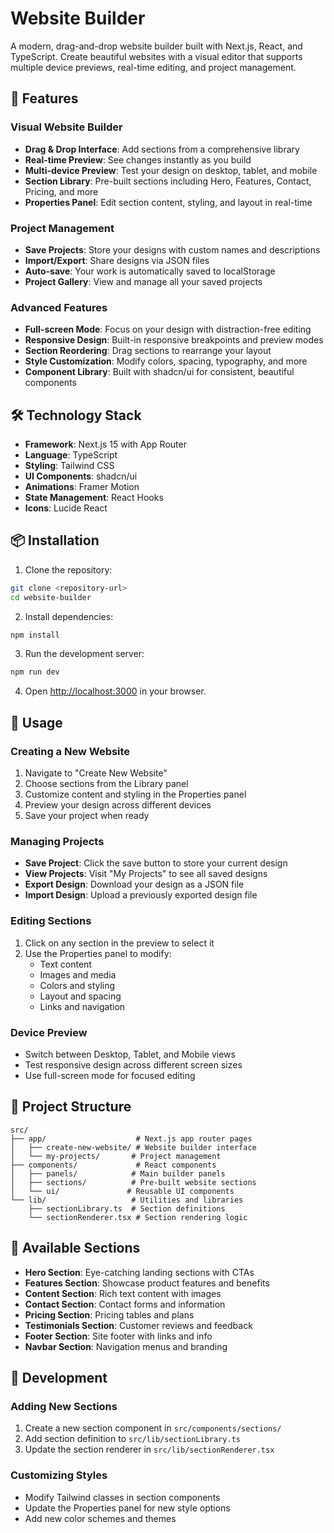 # Website Builder

A modern, drag-and-drop website builder built with Next.js, React, and TypeScript. Create beautiful websites with a visual editor that supports multiple device previews, real-time editing, and project management.

## 🚀 Features

### Visual Website Builder
- **Drag & Drop Interface**: Add sections from a comprehensive library
- **Real-time Preview**: See changes instantly as you build
- **Multi-device Preview**: Test your design on desktop, tablet, and mobile
- **Section Library**: Pre-built sections including Hero, Features, Contact, Pricing, and more
- **Properties Panel**: Edit section content, styling, and layout in real-time

### Project Management
- **Save Projects**: Store your designs with custom names and descriptions
- **Import/Export**: Share designs via JSON files
- **Auto-save**: Your work is automatically saved to localStorage
- **Project Gallery**: View and manage all your saved projects

### Advanced Features
- **Full-screen Mode**: Focus on your design with distraction-free editing
- **Responsive Design**: Built-in responsive breakpoints and preview modes
- **Section Reordering**: Drag sections to rearrange your layout
- **Style Customization**: Modify colors, spacing, typography, and more
- **Component Library**: Built with shadcn/ui for consistent, beautiful components

## 🛠️ Technology Stack

- **Framework**: Next.js 15 with App Router
- **Language**: TypeScript
- **Styling**: Tailwind CSS
- **UI Components**: shadcn/ui
- **Animations**: Framer Motion
- **State Management**: React Hooks
- **Icons**: Lucide React

## 📦 Installation

1. Clone the repository:
```bash
git clone <repository-url>
cd website-builder
```

2. Install dependencies:
```bash
npm install
```

3. Run the development server:
```bash
npm run dev
```

4. Open [http://localhost:3000](http://localhost:3000) in your browser.

## 🎯 Usage

### Creating a New Website
1. Navigate to "Create New Website"
2. Choose sections from the Library panel
3. Customize content and styling in the Properties panel
4. Preview your design across different devices
5. Save your project when ready

### Managing Projects
- **Save Project**: Click the save button to store your current design
- **View Projects**: Visit "My Projects" to see all saved designs
- **Export Design**: Download your design as a JSON file
- **Import Design**: Upload a previously exported design file

### Editing Sections
1. Click on any section in the preview to select it
2. Use the Properties panel to modify:
   - Text content
   - Images and media
   - Colors and styling
   - Layout and spacing
   - Links and navigation

### Device Preview
- Switch between Desktop, Tablet, and Mobile views
- Test responsive design across different screen sizes
- Use full-screen mode for focused editing

## 📁 Project Structure

```
src/
├── app/                    # Next.js app router pages
│   ├── create-new-website/ # Website builder interface
│   └── my-projects/       # Project management
├── components/             # React components
│   ├── panels/            # Main builder panels
│   ├── sections/          # Pre-built website sections
│   └── ui/               # Reusable UI components
└── lib/                   # Utilities and libraries
    ├── sectionLibrary.ts  # Section definitions
    └── sectionRenderer.tsx # Section rendering logic
```

## 🎨 Available Sections

- **Hero Section**: Eye-catching landing sections with CTAs
- **Features Section**: Showcase product features and benefits
- **Content Section**: Rich text content with images
- **Contact Section**: Contact forms and information
- **Pricing Section**: Pricing tables and plans
- **Testimonials Section**: Customer reviews and feedback
- **Footer Section**: Site footer with links and info
- **Navbar Section**: Navigation menus and branding

## 🔧 Development

### Adding New Sections
1. Create a new section component in `src/components/sections/`
2. Add section definition to `src/lib/sectionLibrary.ts`
3. Update the section renderer in `src/lib/sectionRenderer.tsx`

### Customizing Styles
- Modify Tailwind classes in section components
- Update the Properties panel for new style options
- Add new color schemes and themes
